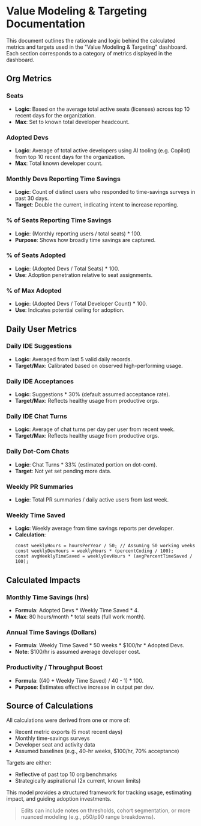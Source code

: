 # Value Modeling & Targeting Documentation

This document outlines the rationale and logic behind the calculated metrics and targets used in the "Value Modeling & Targeting" dashboard. Each section corresponds to a category of metrics displayed in the dashboard.

## Org Metrics

### Seats
- **Logic**: Based on the average total active seats (licenses) across top 10 recent days for the organization.
- **Max**: Set to known total developer headcount.

### Adopted Devs
- **Logic**: Average of total active developers using AI tooling (e.g. Copilot) from top 10 recent days for the organization.
- **Max**: Total known developer count.

### Monthly Devs Reporting Time Savings
- **Logic**: Count of distinct users who responded to time-savings surveys in past 30 days.
- **Target**: Double the current, indicating intent to increase reporting.

### % of Seats Reporting Time Savings
- **Logic**: (Monthly reporting users / total seats) * 100.
- **Purpose**: Shows how broadly time savings are captured.

### % of Seats Adopted
- **Logic**: (Adopted Devs / Total Seats) * 100.
- **Use**: Adoption penetration relative to seat assignments.

### % of Max Adopted
- **Logic**: (Adopted Devs / Total Developer Count) * 100.
- **Use**: Indicates potential ceiling for adoption.

## Daily User Metrics

### Daily IDE Suggestions
- **Logic**: Averaged from last 5 valid daily records.
- **Target/Max**: Calibrated based on observed high-performing usage.

### Daily IDE Acceptances
- **Logic**: Suggestions * 30% (default assumed acceptance rate).
- **Target/Max**: Reflects healthy usage from productive orgs.

### Daily IDE Chat Turns
- **Logic**: Average of chat turns per day per user from recent week.
- **Target/Max**: Reflects healthy usage from productive orgs.

### Daily Dot-Com Chats
- **Logic**: Chat Turns * 33% (estimated portion on dot-com).
- **Target**: Not yet set pending more data.

### Weekly PR Summaries
- **Logic**: Total PR summaries / daily active users from last week.

### Weekly Time Saved
- **Logic**: Weekly average from time savings reports per developer.
- **Calculation**:
  ```
  const weeklyHours = hoursPerYear / 50; // Assuming 50 working weeks
  const weeklyDevHours = weeklyHours * (percentCoding / 100);
  const avgWeeklyTimeSaved = weeklyDevHours * (avgPercentTimeSaved / 100);
  ```

## Calculated Impacts

### Monthly Time Savings (hrs)
- **Formula**: Adopted Devs * Weekly Time Saved * 4.
- **Max**: 80 hours/month * total seats (full work month).

### Annual Time Savings (Dollars)
- **Formula**: Weekly Time Saved * 50 weeks * $100/hr * Adopted Devs.
- **Note**: $100/hr is assumed average developer cost.

### Productivity / Throughput Boost
- **Formula**: ((40 + Weekly Time Saved) / 40 - 1) * 100.
- **Purpose**: Estimates effective increase in output per dev.

## Source of Calculations

All calculations were derived from one or more of:
- Recent metric exports (5 most recent days)
- Monthly time-savings surveys
- Developer seat and activity data
- Assumed baselines (e.g., 40-hr weeks, $100/hr, 70% acceptance)

Targets are either:
- Reflective of past top 10 org benchmarks
- Strategically aspirational (2x current, known limits)

This model provides a structured framework for tracking usage, estimating impact, and guiding adoption investments.

> Edits can include notes on thresholds, cohort segmentation, or more nuanced modeling (e.g., p50/p90 range breakdowns).
